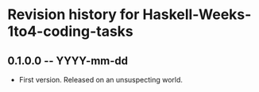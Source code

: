 # Revision history for Haskell-Weeks-1to4-coding-tasks

## 0.1.0.0 -- YYYY-mm-dd

* First version. Released on an unsuspecting world.

